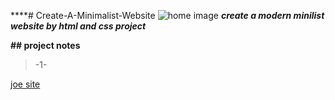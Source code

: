 ****# Create-A-Minimalist-Website
![home image](https://drive.google.com/file/d/1N6aaeYUgUZrXGX2LDI7meRYFqxrI23zr/view?usp=drive_link)
***create a modern minilist website by html and css project***

**## project notes**

>-1-
>

[joe site](www.yossefebrahim.com)

